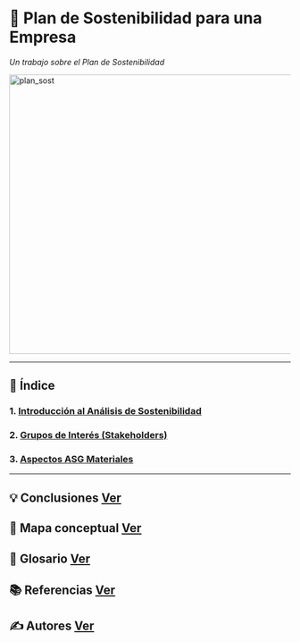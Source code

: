 # 📔 Plan de Sostenibilidad para una Empresa

_Un trabajo sobre el Plan de Sostenibilidad_

<img src="img/" alt="plan_sost" width="1200" height="500">

---

## 📑 Índice

### 1. [Introducción al Análisis de Sostenibilidad](introduccion.md)
### 2. [Grupos de Interés (Stakeholders)](stakeholders.md)
### 3. [Aspectos ASG Materiales](aspectos.md)

---

## 💡 Conclusiones [Ver](conclusiones.md)

## 🧷 Mapa conceptual [Ver](mapa_conceptual.md)

## 📖 Glosario [Ver](glosario.md)

## 📚 Referencias [Ver](referencias.md)

## ✍️ Autores [Ver](autores.md)
